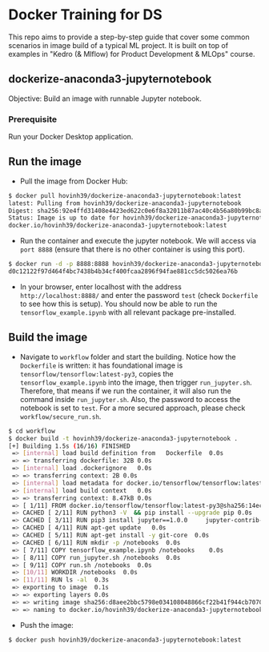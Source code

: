 # Docker Training for DS

This repo aims to provide a step-by-step guide that cover some common scenarios in image build of a typical ML project. It is built on top of examples in "Kedro (& Mlflow) for Product Development & MLOps" course. 

## dockerize-anaconda3-jupyternotebook

Objective: Build an image with runnable Jupyter notebook.

### Prerequisite

Run your Docker Desktop application.

## Run the image
- Pull the image from Docker Hub:
```bash
$ docker pull hovinh39/dockerize-anaconda3-jupyternotebook:latest
latest: Pulling from hovinh39/dockerize-anaconda3-jupyternotebook
Digest: sha256:92e4ffd31408e4423ed622c0e6f8a32011b87ac40c4b56a80b99bc8adb519d78
Status: Image is up to date for hovinh39/dockerize-anaconda3-jupyternotebook:latest
docker.io/hovinh39/dockerize-anaconda3-jupyternotebook:latest
```

- Run the container and execute the jupyter notebook. We will access via `port 8888` (ensure that there is no other container is using this port). 
```bash
$ docker run -d -p 8888:8888 hovinh39/dockerize-anaconda3-jupyternotebook
d0c12122f97d464f4bc7438b4b34cf400fcaa2896f94fae881cc5dc5026ea76b
```

- In your browser, enter localhost with the address `http://localhost:8888/` and enter the password `test` (check `Dockerfile` to see how this is setup). You should now be able to run the `tensorflow_example.ipynb` with all relevant package pre-installed.

## Build the image

- Navigate to `workflow` folder and start the building. Notice how the `Dockerfile` is written: it has foundational image is `tensorflow/tensorflow:latest-py3`, copies the `tensorflow_example.ipynb` into the image, then trigger `run_jupyter.sh`. Therefore, that means if we run the container, it will also run the command inside `run_jupyter.sh`. Also, the password to access the notebook is set to `test`. For a more secured approach, please check `workflow/secure_run.sh`.
```bash
$ cd workflow
$ docker build -t hovinh39/dockerize-anaconda3-jupyternotebook .
[+] Building 1.5s (16/16) FINISHED
 => [internal] load build definition from   Dockerfile  0.0s
 => => transferring dockerfile: 32B 0.0s 
 => [internal] load .dockerignore   0.0s 
 => => transferring context: 2B 0.0s 
 => [internal] load metadata for docker.io/tensorflow/tensorflow:latest-py3 0.9s 
 => [internal] load build context   0.0s
 => => transferring context: 8.47kB 0.0s 
 => [ 1/11] FROM docker.io/tensorflow/tensorflow:latest-py3@sha256:14ec674cefd622aa9d45f07485500da254acaf8adfef80bd0f279db03c735689 0.0s 
 => CACHED [ 2/11] RUN python3 -V  && pip install --upgrade pip 0.0s 
 => CACHED [ 3/11] RUN pip3 install jupyter==1.0.0     jupyter-contrib-nbextensions==0.5.1     jupyter-nbextensions-configurator==0.4.1     jupyternotify==0.1.15   0.0s 
 => CACHED [ 4/11] RUN apt-get update   0.0s 
 => CACHED [ 5/11] RUN apt-get install -y git-core  0.0s 
 => CACHED [ 6/11] RUN mkdir -p /notebooks  0.0s 
 => [ 7/11] COPY tensorflow_example.ipynb /notebooks    0.0s 
 => [ 8/11] COPY run_jupyter.sh /notebooks  0.0s
 => [ 9/11] COPY run.sh /notebooks  0.0s 
 => [10/11] WORKDIR /notebooks  0.0s 
 => [11/11] RUN ls -al  0.3s
 => exporting to image  0.1s 
 => => exporting layers 0.0s 
 => => writing image sha256:d8aee2bbc5798e034108048866cf22b41f944cb70706dcef39ce2252613f17da    0.0s 
 => => naming to docker.io/hovinh39/dockerize-anaconda3-jupyternotebook 
```
- Push the image:
```bash
$ docker push hovinh39/dockerize-anaconda3-jupyternotebook:latest
```